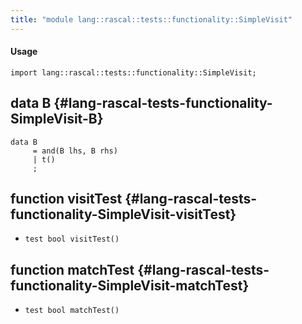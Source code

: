 ```yaml
---
title: "module lang::rascal::tests::functionality::SimpleVisit"
---
```


#### Usage

`import lang::rascal::tests::functionality::SimpleVisit;`


## data B {#lang-rascal-tests-functionality-SimpleVisit-B}

```rascal
data B  
     = and(B lhs, B rhs)
     | t()
     ;
```

## function visitTest {#lang-rascal-tests-functionality-SimpleVisit-visitTest}

* ``test bool visitTest()``

## function matchTest {#lang-rascal-tests-functionality-SimpleVisit-matchTest}

* ``test bool matchTest()``

